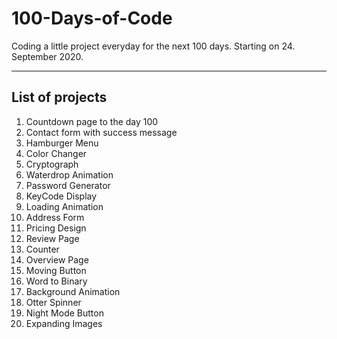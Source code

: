 # 100-Days-of-Code

Coding a little project everyday for the next 100 days. Starting on 24. September 2020.

***

## List of projects

1. Countdown page to the day 100
2. Contact form with success message
3. Hamburger Menu
4. Color Changer
5. Cryptograph
6. Waterdrop Animation
7. Password Generator
8. KeyCode Display
9. Loading Animation
10. Address Form
11. Pricing Design
12. Review Page
13. Counter
14. Overview Page
15. Moving Button
16. Word to Binary
17. Background Animation
18. Otter Spinner
19. Night Mode Button
20. Expanding Images